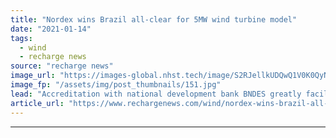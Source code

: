 ```yaml
---
title: "Nordex wins Brazil all-clear for 5MW wind turbine model"
date: "2021-01-14"
tags: 
  - wind
  - recharge news
source: "recharge news"
image_url: "https://images-global.nhst.tech/image/S2RJellkUDQwQ1V0K0QyN0FpUEFrVkRyaEdPcnprZFhnN2Z0eDE0ZDFLTT0=/nhst/binary/e5a3d3901d7e9a208d360d4354f1962d"
image_fp: "/assets/img/post_thumbnails/151.jpg"
lead: "Accreditation with national development bank BNDES greatly facilitates credit lines to OEM’s customers"
article_url: "https://www.rechargenews.com/wind/nordex-wins-brazil-all-clear-for-5mw-wind-turbine-model/2-1-944875"
---
```


---
